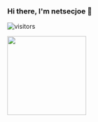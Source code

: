 ### Hi there, I'm netsecjoe 👋

![visitors](https://visitor-badge.glitch.me/badge?page_id=netsecjoe.netsecjoe)

<img height="180em" src="https://github-readme-stats.vercel.app/api?username=netsecjoe&show_icons=true&hide_border=true&&count_private=true&include_all_commits=true" />


<!--
**netsecjoe/netsecjoe** is a ✨ _special_ ✨ repository because its `README.md` (this file) appears on your GitHub profile.

Here are some ideas to get you started:

- 🔭 I’m currently working on ...
- 🌱 I’m currently learning ...
- 👯 I’m looking to collaborate on ...
- 🤔 I’m looking for help with ...
- 💬 Ask me about ...
- 📫 How to reach me: ...
- 😄 Pronouns: ...
- ⚡ Fun fact: ...
-->
